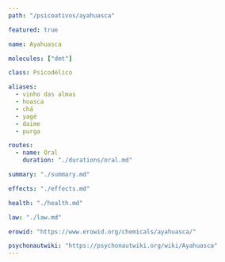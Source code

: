 ```yaml
---
path: "/psicoativos/ayahuasca"

featured: true

name: Ayahuasca

molecules: ["dmt"]

class: Psicodélico

aliases: 
  - vinho das almas
  - hoasca
  - chá
  - yagé
  - daime
  - purga

routes:
  - name: Oral
    duration: "./durations/oral.md"

summary: "./summary.md"

effects: "./effects.md"

health: "./health.md"

law: "./law.md"

erowid: "https://www.erowid.org/chemicals/ayahuasca/"

psychonautwiki: "https://psychonautwiki.org/wiki/Ayahuasca"
---
```

